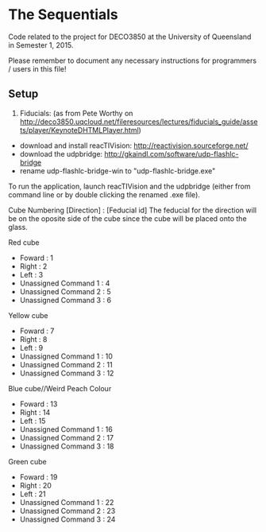 # The Sequentials
Code related to the project for DECO3850 at the University of Queensland in Semester 1, 2015.

Please remember to document any necessary instructions for programmers / users in this file!

## Setup

1. Fiducials: (as from Pete Worthy on http://deco3850.uqcloud.net/fileresources/lectures/fiducials_guide/assets/player/KeynoteDHTMLPlayer.html)
* download and install reacTIVision: http://reactivision.sourceforge.net/
* download the udpbridge: http://gkaindl.com/software/udp-flashlc-bridge
* rename udp-flashlc-bridge-win to "udp-flashlc-bridge.exe"

To run the application, launch reacTIVision and the udpbridge (either from command line or by double clicking the renamed .exe file).



Cube Numbering
[Direction] : [Feducial id] 
The feducial for the direction will be on the oposite side of the cube since the cube will be placed onto the glass.


Red cube
- Foward : 1
- Right : 2
- Left : 3
- Unassigned Command 1 : 4
- Unassigned Command 2 : 5
- Unassigned Command 3 : 6

Yellow cube
- Foward : 7
- Right : 8
- Left : 9
- Unassigned Command 1 : 10
- Unassigned Command 2 : 11
- Unassigned Command 3 : 12

Blue cube//Weird Peach Colour
- Foward : 13
- Right : 14
- Left : 15
- Unassigned Command 1 : 16
- Unassigned Command 2 : 17
- Unassigned Command 3 : 18

Green cube
 - Foward : 19
- Right : 20
- Left : 21
- Unassigned Command 1 : 22
- Unassigned Command 2 : 23
- Unassigned Command 3 : 24
